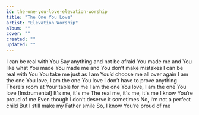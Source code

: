 ```yaml
---
id: the-one-you-love-elevation-worship
title: "The One You Love"
artist: "Elevation Worship"
album: ""
cover: ""
created: ""
updated: ""
---
```


I can be real with You
Say anything and not be afraid
You made me and You like what You made
You made me and You don’t make mistakes
I can be real with You
You take me just as I am
You’d choose me all over again
I am the one You love, I am the one You love
I don’t have to prove anything
There’s room at Your table for me
I am the one You love, I am the one You love
[Instrumental]
It's me, it's me
The real me, it's me, it's me
I know You’re proud of me
Even though I don’t deserve it sometimes
No, I’m not a perfect child
But I still make my Father smile
So, I know You’re proud of me